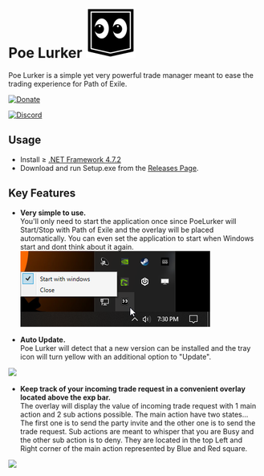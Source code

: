 # Poe Lurker <img src="LurkerIcon.png" width="100" height="100" />
Poe Lurker is a simple yet very powerful trade manager meant to ease the trading experience for Path of Exile. 

[![Donate](https://img.shields.io/badge/Donate-PayPal-green.svg)](https://www.paypal.com/cgi-bin/webscr?cmd=_donations&business=WEYTVSDNTB8GY&currency_code=CAD&source=url)

[![Discord](https://cdn1.iconfinder.com/data/icons/logos-and-brands-3/512/91_Discord_logo_logos-128.png)](https://discord.gg/pPxsvdX)

## Usage
- Install ≥ [.NET Framework 4.7.2](https://dotnet.microsoft.com/download/dotnet-framework)
- Download and run Setup.exe from the [Releases Page](https://github.com/C1rdec/PoeLurker/releases). 

## Key Features

- **Very simple to use.**  
You'll only need to start the application once since PoeLurker will Start/Stop with Path of Exile and the overlay will be placed automatically. You can even set the application to start when Windows start and dont think about it again. ![](SystemTray.png)

- **Auto Update.**  
Poe Lurker will detect that a new version can be installed and the tray icon will turn yellow with an additional option to "Update".

![](https://i.imgur.com/MFDMsku.png)

- **Keep track of your incoming trade request in a convenient overlay located above the exp bar.**  
The overlay will display the value of incoming trade request with 1 main action and 2 sub actions possible.
The main action have two states... The first one is to send the party invite and the other one is to send the trade request. Sub actions are meant to whisper that you are Busy and the other sub action is to deny. They are located in the top Left and Right corner of the main action represented by Blue and Red square.

![](ReadMe.gif)
